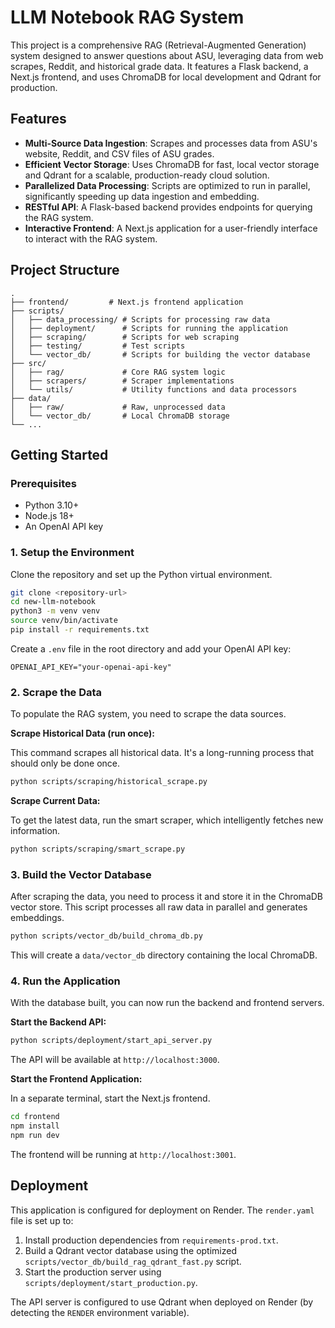 # LLM Notebook RAG System

This project is a comprehensive RAG (Retrieval-Augmented Generation) system designed to answer questions about ASU, leveraging data from web scrapes, Reddit, and historical grade data. It features a Flask backend, a Next.js frontend, and uses ChromaDB for local development and Qdrant for production.

## Features

- **Multi-Source Data Ingestion**: Scrapes and processes data from ASU's website, Reddit, and CSV files of ASU grades.
- **Efficient Vector Storage**: Uses ChromaDB for fast, local vector storage and Qdrant for a scalable, production-ready cloud solution.
- **Parallelized Data Processing**: Scripts are optimized to run in parallel, significantly speeding up data ingestion and embedding.
- **RESTful API**: A Flask-based backend provides endpoints for querying the RAG system.
- **Interactive Frontend**: A Next.js application for a user-friendly interface to interact with the RAG system.

## Project Structure

```
.
├── frontend/         # Next.js frontend application
├── scripts/
│   ├── data_processing/ # Scripts for processing raw data
│   ├── deployment/      # Scripts for running the application
│   ├── scraping/        # Scripts for web scraping
│   ├── testing/         # Test scripts
│   └── vector_db/       # Scripts for building the vector database
├── src/
│   ├── rag/             # Core RAG system logic
│   ├── scrapers/        # Scraper implementations
│   └── utils/           # Utility functions and data processors
├── data/
│   ├── raw/             # Raw, unprocessed data
│   └── vector_db/       # Local ChromaDB storage
└── ...
```

## Getting Started

### Prerequisites

- Python 3.10+
- Node.js 18+
- An OpenAI API key

### 1. Setup the Environment

Clone the repository and set up the Python virtual environment.

```bash
git clone <repository-url>
cd new-llm-notebook
python3 -m venv venv
source venv/bin/activate
pip install -r requirements.txt
```

Create a `.env` file in the root directory and add your OpenAI API key:

```
OPENAI_API_KEY="your-openai-api-key"
```

### 2. Scrape the Data

To populate the RAG system, you need to scrape the data sources.

**Scrape Historical Data (run once):**

This command scrapes all historical data. It's a long-running process that should only be done once.

```bash
python scripts/scraping/historical_scrape.py
```

**Scrape Current Data:**

To get the latest data, run the smart scraper, which intelligently fetches new information.

```bash
python scripts/scraping/smart_scrape.py
```

### 3. Build the Vector Database

After scraping the data, you need to process it and store it in the ChromaDB vector store. This script processes all raw data in parallel and generates embeddings.

```bash
python scripts/vector_db/build_chroma_db.py
```

This will create a `data/vector_db` directory containing the local ChromaDB.

### 4. Run the Application

With the database built, you can now run the backend and frontend servers.

**Start the Backend API:**

```bash
python scripts/deployment/start_api_server.py
```

The API will be available at `http://localhost:3000`.

**Start the Frontend Application:**

In a separate terminal, start the Next.js frontend.

```bash
cd frontend
npm install
npm run dev
```

The frontend will be running at `http://localhost:3001`.

## Deployment

This application is configured for deployment on Render. The `render.yaml` file is set up to:

1.  Install production dependencies from `requirements-prod.txt`.
2.  Build a Qdrant vector database using the optimized `scripts/vector_db/build_rag_qdrant_fast.py` script.
3.  Start the production server using `scripts/deployment/start_production.py`.

The API server is configured to use Qdrant when deployed on Render (by detecting the `RENDER` environment variable). 